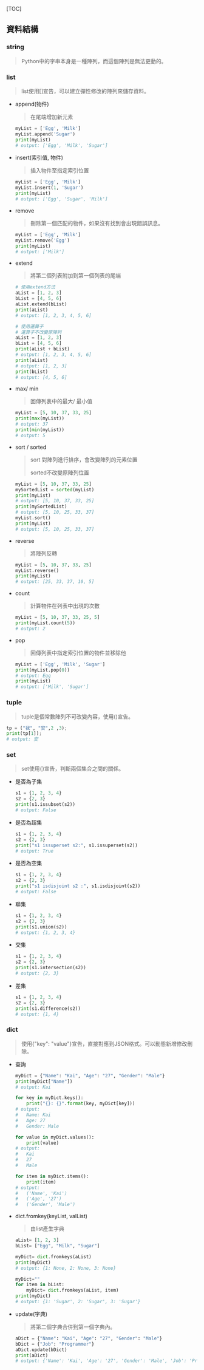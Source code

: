 [TOC]

## 資料結構

### string

> Python中的字串本身是一種陣列，而這個陣列是無法更動的。

### list

> list使用[]宣告，可以建立彈性修改的陣列來儲存資料。

- append(物件)

	> 在尾端增加新元素

	```python
	myList = ['Egg', 'Milk']
	myList.append('Sugar')
	print(myList)
	# output: ['Egg', 'Milk', 'Sugar']
	```

- insert(索引值, 物件)

	> 插入物件至指定索引位置

	```python
	myList = ['Egg', 'Milk']
	myList.insert(1, 'Sugar')
	print(myList)
	# output: ['Egg', 'Sugar', 'Milk']
	```

- remove

	> 刪除第一個匹配的物件，如果沒有找到會出現錯誤訊息。

	```python
	myList = ['Egg', 'Milk']
	myList.remove('Egg')
	print(myList)
	# output: ['Milk']
	```

- extend

	> 將第二個列表附加到第一個列表的尾端

	```python
	# 使用extend方法
	aList = [1, 2, 3]
	bList = [4, 5, 6]
	aList.extend(bList)
	print(aList)
	# output: [1, 2, 3, 4, 5, 6]
	
	# 使用運算子
	# 運算子不改變原陣列
	aList = [1, 2, 3]
	bList = [4, 5, 6]
	print(aList + bList)
	# output: [1, 2, 3, 4, 5, 6]
	print(aList)
	# output: [1, 2, 3]
	print(bList)
	# output: [4, 5, 6]
	```

- max/ min

	> 回傳列表中的最大/ 最小值

	```python
	myList = [5, 10, 37, 33, 25]
	print(max(myList))
	# output: 37
	print(min(myList))
	# output: 5
	```

- sort / sorted

	> sort 對陣列進行排序，會改變陣列的元素位置
	>
	> sorted不改變原陣列位置

	```python
	myList = [5, 10, 37, 33, 25]
	mySortedList = sorted(myList)
	print(myList)
	# output: [5, 10, 37, 33, 25]
	print(mySortedList)
	# output: [5, 10, 25, 33, 37]
	myList.sort()
	print(myList)
	# output: [5, 10, 25, 33, 37]
	```

- reverse

	> 將陣列反轉

	```python
	myList = [5, 10, 37, 33, 25]
	myList.reverse()
	print(myList)
	# output: [25, 33, 37, 10, 5]
	```

- count

	> 計算物件在列表中出現的次數

	```python
	myList = [5, 10, 37, 33, 25, 5]
	print(myList.count(5))
	# output: 2
	```

- pop

	> 回傳列表中指定索引位置的物件並移除他

	```python
	myList = ['Egg', 'Milk', 'Sugar']
	print(myList.pop(0))
	# output: Egg
	print(myList)
	# output: ['Milk', 'Sugar']
	```

### tuple

> tuple是個常數陣列不可改變內容，使用()宣告。

```python
tp = ("我", "安",2 ,3);
print(tp[1]);
# output: 安
```

### set

> set使用{}宣告，判斷兩個集合之間的關係。

- 是否為子集

	```python
	s1 = {1, 2, 3, 4}
	s2 = {2, 3}
	print(s1.issubset(s2))
	# output: False
	```

- 是否為超集

	```python
	s1 = {1, 2, 3, 4}
	s2 = {2, 3}
	print("s1 issuperset s2:", s1.issuperset(s2))
	# output: True
	```

- 是否為空集

	```python
	s1 = {1, 2, 3, 4}
	s2 = {2, 3}
	print("s1 isdisjoint s2 :", s1.isdisjoint(s2))
	# output: False
	```

- 聯集

	```python
	s1 = {1, 2, 3, 4}
	s2 = {2, 3}
	print(s1.union(s2))
	# output: {1, 2, 3, 4}
	```

- 交集

	```python
	s1 = {1, 2, 3, 4}
	s2 = {2, 3}
	print(s1.intersection(s2))
	# output: {2, 3}
	```

- 差集

	```python
	s1 = {1, 2, 3, 4}
	s2 = {2, 3}
	print(s1.difference(s2))
	# output: {1, 4}
	```

### dict

> 使用{"key": "value"}宣告，直接對應到JSON格式。可以動態新增修改刪除。

- 查詢

	```python
	myDict = {"Name": "Kai", "Age": "27", "Gender": "Male"}
	print(myDict["Name"])
	# output: Kai
	
	for key in myDict.keys():
	    print("{}: {}".format(key, myDict[key]))
	# output:
	#	Name: Kai
	#	Age: 27
	#	Gender: Male
	
	for value in myDict.values():
	    print(value)
	# output:
	#	Kai
	#	27
	#	Male
	
	for item in myDict.items():
	    print(item)
	# output:
	#	('Name', 'Kai')
	#	('Age', '27')
	#	('Gender', 'Male')
	```

- dict.fromkey(keyList, valList)

	> 由list產生字典

	```python
	aList= [1, 2, 3]
	bList= ["Egg", "Milk", "Sugar"]
	
	myDict= dict.fromkeys(aList)
	print(myDict)
	# output: {1: None, 2: None, 3: None}
	
	myDict=""
	for item in bList:
	    myDict= dict.fromkeys(aList, item)
	print(myDict)
	# output: {1: 'Sugar', 2: 'Sugar', 3: 'Sugar'}
	```

- update(字典)

	> 將第二個字典合併到第一個字典內。

	```python
	aDict = {"Name": "Kai", "Age": "27", "Gender": "Male"}
	bDict = {"Job": "Programmer"}
	aDict.update(bDict)
	print(aDict)
	# output: {'Name': 'Kai', 'Age': '27', 'Gender': 'Male', 'Job': 'Programmer'}
	```


